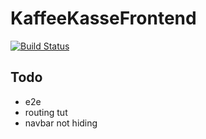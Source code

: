 # KaffeeKasseFrontend

[![Build Status](https://www.travis-ci.com/coma64/kaffee-kasse-frontend.svg?branch=main)](https://www.travis-ci.com/coma64/kaffee-kasse-frontend)

## Todo

- e2e
- routing tut
- navbar not hiding
